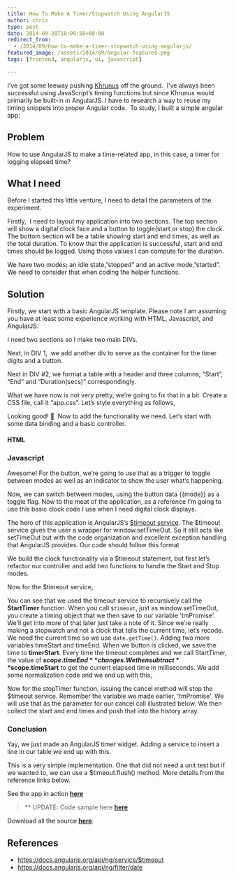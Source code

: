 ```yaml
---
title: How To Make A Timer/Stopwatch Using AngularJS
author: chris
type: post
date: 2014-09-28T18:09:50+00:00
redirect_from: 
  - /2014/09/how-to-make-a-timer-stopwatch-using-angularjs/
featured_image: /assets/2014/09/angular-featured.png
tags: [frontend, angularjs, ui, javascript]

---
```

I&#8217;ve got some leeway pushing <a title="Khrunus" href="https://github.com/chrisbautista/Khrunus" target="_blank">Khrunus</a> off the ground.  I&#8217;ve always been successful using JavaScript&#8217;s timing functions but since Khrunus would primarily be built-in in AngularJS. I have to research a way to reuse my timing snippets into proper Angular code.  To study, I built a simple angular app:<!--more--> 

## Problem

How to use AngularJS to make a time-related app, in this case, a timer for logging elapsed time?

## What I need

Before I started this little venture, I need to detail the parameters of the experiment.

Firstly,  I need to layout my application into two sections. The top section will show a digital clock face and a button to toggle(start or stop) the clock. The bottom section will be a table showing start and end times, as well as the total duration. To know that the application is successful, start and end times should be logged. Using those values I can compute for the duration.

We have two modes; an idle state,&#8221;stopped&#8221; and an active mode,&#8221;started&#8221;. We need to consider that when coding the helper functions.

## Solution

Firstly, we start with a basic AngularJS template. Please note I am assuming you have at least some experience working with HTML, Javascript, and AngularJS.



I need two sections so I make two main DIVs.



Next, in DIV 1,  we add another div to serve as the container for the timer digits and a button.



Next in DIV #2, we format a table with a header and three columns; &#8220;Start&#8221;, &#8220;End&#8221; and &#8220;Duration(secs)&#8221; correspondingly.

What we have now is not very pretty, we&#8217;re going to fix that in a bit. Create a CSS file, call it &#8220;app.css&#8221;. Let&#8217;s style everything as follows,

Looking good! 🙂  Now to add the functionality we need. Let&#8217;s start with some data binding and a basic controller.

#### HTML



### Javascript



Awesome! For the button, we&#8217;re going to use that as a trigger to toggle between modes as well as an indicator to show the user what&#8217;s happening.

Now, we can switch between modes, using the button data {{mode}} as a toggle flag. Now to the meat of the application, as a reference I&#8217;m going to use this basic clock code I use when I need digital clock displays.

The hero of this application is AngularJS&#8217;s <a title="$timeout service" href="https://docs.angularjs.org/api/ng/service/$timeout" target="_blank">$timeout service</a>. The $timeout service gives the user a wrapper for window.setTimeOut. So it still acts like setTimeOut but with the code organization and excellent exception handling that AngularJS provides. Our code should follow this format

We build the clock functionality via a $timeout statement, but first let&#8217;s refactor our controller and add two functions to handle the Start and Stop modes.

Now for the $timeout service,



You can see that we used the timeout service to recursively call the **StartTimer** function. When you call `$timeout`, just as window.setTimeOut, you create a timing object that we then save to our variable 'tmPromise'. We&#8217;ll get into more of that later just take a note of it. Since we&#8217;re really making a stopwatch and not a clock that tells the current time, let&#8217;s recode. We need the current time so we use `date.getTime()`. Adding two more variables timeStart and timeEnd. When we button is clicked, we save the time to **timerStart**. Every time the timeout completes and we call StartTimer, the value of **$scope.timeEnd** changes. We then subtract **$scope.timeStart** to get the current elapsed time in milliseconds. We add some normalization code and we end up with this,



Now for the stopTimer function, issuing the cancel method will stop the $timeout service. Remember the variable we made earlier, 'tmPromise'. We will use that as the parameter for our cancel call illustrated below. We then collect the start and end times and push that into the history array.



### Conclusion

Yay, we just made an AngularJS timer widget. Adding a service to insert a line in our table we end up with this.





This is a very simple implementation. One that did not need a unit test but if we wanted to, we can use a $timeout.flush() method. More details from the reference links below.

See the app in action <a title="here" href="http://chrisbautista.github.io/experiments/cbTimerDirective/public_html/" target="_blank"><strong>here</strong></a>

> ** UPDATE: Code sample here <a title="here" href="http://chrisbautista.github.io/experiments/cbTimerDirective/public_html/" target="_blank"><strong>here</strong></a>

Download all the source <a title="angular js timer experiment zip file" href="http://chrisbautista.github.io/experiments/cbTimer/angularjs_timer_experiment.zip" target="_blank"><strong>here</strong></a>.

## References

  * https://docs.angularjs.org/api/ng/service/$timeout
  * https://docs.angularjs.org/api/ng/filter/date